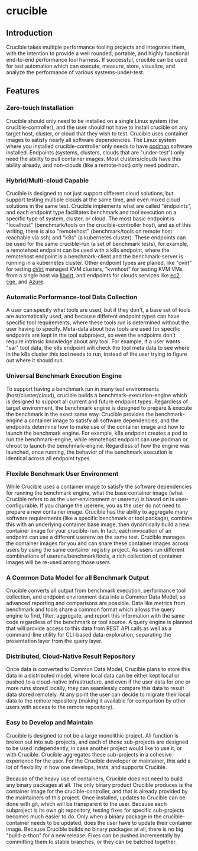 # crucible

## Introduction

Crucible takes multiple performance tooling projects and integrates them, with the intention to provide a well rounded, portable, and highly functional end-to-end performance tool harness. If successful, crucible can be used for test automation which can execute, measure, store, visualize, and analyze the performance of various systems-under-test.

## Features

### Zero-touch Installation

Crucible should only need to be installed on a single Linux system (the crucible-controller), and the user should not have to install crucible on any target host, cluster, or cloud that they wish to test. Crucible uses container images to satisfy nearly all software dependencies. The Linux system where you installed crucible-controller only needs to have [podman](https://podman.io) software installed. Endpoints (systems, clusters, clouds that are "under-test") only need the ability to pull container images. Most clusters/clouds have this ability already, and non-clouds (like a remote-host) only need podman.

### Hybrid/Multi-cloud Capable

Crucible is designed to not just support different cloud solutions, but support testing multiple clouds at the same time, and even mixed cloud solutions in the same test. Crucible implements what are called "endpoints", and each endpoint type facilitates benchmark and tool execution on a specific type of system, cluster, or cloud. The most basic endpoint is "localhost" (benchmark/tools on the crucible-controller host), and as of this writing, there is also "remotehost" (benchmark/tools on remote host reachable via ssh) and "k8s" (a kubernetes cluster). These endpoints can be used for the same crucible-run (a set of benchmark tests), for example, a remotehost endpoint can be used with a k8s endpoint, where the remotehost endpoint is a benchmark-client and the benchmark-server is running in a kubernetes cluster. Other endpoint types are planed, like "ovirt" for testing [oVirt](https://www.ovirt.org) managed KVM clusters, "kvmhost" for testing KVM VMs from a single host via [libvirt](https://libvirt.org), and endpoints for clouds services like [ec2](https://aws.amazon.com/ec2/), [cge](https://cloud.google.com/computeGCE), and [Azure](https://azure.microsoft.com).

### Automatic Performance-tool Data Collection

A user can specify what tools are used, but if they don't, a base set of tools are automatically used, and because different endpoint types can have specific tool requirements, where these tools run is determined without the user having to specify. Meta-data about how tools are used for specific endpoints are kept in the tool subproject, so even the endpoints don't require intrinsic knowledge about any tool. For example, if a user wants "sar" tool data, the k8s endpoint will check the tool meta data to see where in the k8s cluster this tool needs to run, instead of the user trying to figure out where it should run.

### Universal Benchmark Execution Engine

To support having a benchmark run in many test environments (host/cluster/cloud), crucible builds a benchmark-execution-engine which is designed to support all current and future endpoint types. Regardless of target environment, the benchmark engine is designed to prepare & execute the benchmark in the exact same way. Crucible provides the benchmark-engine a container image to satisfy all software dependencies, and the endpoints determine how to make use of the container image and how to launch the benchmark engine. For example, k8s endpoint creates a pod to run the benchmark-engine, while remotehost endpoint can use podman or chroot to launch the benchmark-engine. Regardless of how the engine was launched, once running, the behavior of the benchmark execution is identical across all endpoint types.

### Flexible Benchmark User Environment

While Crucible uses a container image to satisfy the software dependencies for running the benchmark engine, what the base container image (what Crucible refers to as the user-environment or userenv) is based on is user-configurable. If you change the userenv, you as the user do not need to prepare a new container image. Crucible has the ability to aggregate many software requirements (like a specific benchmark or tool package), combine this with an underlying container base image, then dynamically build a new container image for your crucible-run. In fact, each invocation of an endpoint can use a different userenv on the same test. Crucible manages the container images for you and can share these container images across users by using the same container registry project. As users run different combinations of userenv/benchmark/tools, a rich collection of container images will be re-used among those users.

### A Common Data Model for all Benchmark Output

Crucible converts all output from benchmark execution, performance tool collection, and endpoint environment data into a Common Data Model, so advanced reporting and comparisons are possible. Data like metrics from benchmark and tools share a common format which allows the query engine to find, filter, aggregate, and report this information with the same code regardless of the benchmark or tool source. A query engine is planned that will provide access to this data from REST API calls as well as a command-line utility for CLI-based data-exploration, separating the presentation layer from the query layer.

### Distributed, Cloud-Native Result Repository

Once data is converted to Common Data Model, Crucible plans to store this data in a distributed model, where local data can be either kept local or pushed to a cloud-native infrastructure, and even if the user data for one or more runs stored locally, they can seamlessly compare this data to result data stored remotely. At any point the user can decide to migrate their local data to the remote repository (making it available for comparison by other users with access to the remote repository).

### Easy to Develop and Maintain

Crucible is designed to not be a large monolithic project. All function is broken out into sub-projects, and each of those sub-projects are designed to be used independently, in case another project would like to use it, or with Crucible. Crucible aggregates these sub-projects in a cohesive experience for the user. For the Crucible developer or maintainer, this add a lot of flexibility in how one develops, tests, and supports Crucible.

Because of the heavy use of containers, Crucible does not need to build any binary packages at all. The only binary product Crucible produces is the container image for the crucible-controller, and that is already provided by the maintainers of this project. Once installed, updates to Crucible can be done with git, which will be transparent to the user. Because each subproject is its own git repository, testing fixes for specific sub-projects becomes much easier to do. Only when a binary package in the crucible-container needs to be updated, does the user have to update their container image. Because Crucible builds no binary packages at all, there is no big "build-a-thon" for a new release. Fixes can be pushed incrementally by committing them to stable branches, or they can be batched together.
